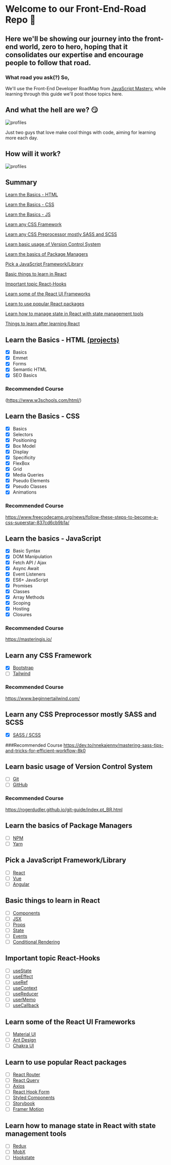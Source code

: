 # Welcome to our Front-End-Road Repo 🎉

## Here we'll be showing our journey into the front-end world, zero to hero, hoping that it consolidates our expertise and encourage people to follow that road.

### What road you ask(?) So,

We'll use the Front-End Developer RoadMap from  [JavaScript Mastery](https://taplink.cc/javascriptmastery), while learning through this guide we'll post those topics here.

## And what the hell are we? 😏

![profiles](https://github.com/PAVincius/Front-End-Road/blob/main/img/profiles.png)

Just two guys that love make cool things with code, aiming for learning more each day.

## How will it work?

![profiles](https://github.com/PAVincius/Front-End-Road/blob/main/img/process.png)

## Summary

[Learn the Basics - HTML](#Learn-the-Basics-HTML)

[Learn the Basics - CSS](#Learn-the-Basics-CSS)

[Learn the Basics - JS](#Learn-the-Basics-JS)

[Learn any CSS Framework](#Learn-any-CSS-Framework)

[Learn any CSS Preprocessor mostly SASS and SCSS](#Learn-any-CSS-Preprocessor-mostly-SASS-and-SCSS)

[Learn basic usage of Version Control System](#Learn-basic-usage-of-Version-Control-System)

[Learn the basics of Package Managers](#Learn-the-basics-of-Package-Managers)

[Pick a JavaScript Framework/Library](#Pick-a-JavaScript-Framework/Library)

[Basic things to learn in React](#Basic-things-to-learn-in-React)

[Important topic React-Hooks](#Important-topic-React-Hooks)

[Learn some of the React UI Frameworks](#Learn-some-of-the-React-UI-Frameworks)

[Learn to use popular React packages](#Learn-to-use-popular-React-packages)

[Learn how to manage state in React with state management tools](#Learn-how-to-manage-state-in-React-with-state-management-tools)

[Things to learn after learning React](#Things-to-learn-after-learning-React)


## Learn the Basics - HTML [(projects)](/Projects/HTML&CSS) 

- [x] Basics
- [X] Emmet
- [X] Forms 
- [X] Semantic HTML
- [X] SEO Basics

### Recommended Course
(https://www.w3schools.com/html/)

## Learn the Basics - CSS

- [x] Basics
- [x] Selectors
- [x] Positioning
- [x] Box Model
- [x] Display
- [x] Specificity
- [x] FlexBox
- [x] Grid
- [x] Media Queries
- [x] Pseudo Elements
- [x] Pseudo Classes
- [x] Animations

### Recommended Course

https://www.freecodecamp.org/news/follow-these-steps-to-become-a-css-superstar-837cd6cb9b1a/

## Learn the basics - JavaScript

- [x] Basic Syntax
- [x] DOM Manipulation
- [x] Fetch API / Ajax
- [x] Async Await
- [x] Event Listeners
- [x] ES6+ JavaScript
- [x] Promises
- [x] Classes
- [x] Array Methods
- [x] Scoping
- [x] Hosting
- [x] Closures

### Recommended Course
https://masteringjs.io/

## Learn any CSS Framework

- [x] [Bootstrap](https://getbootstrap.com/)
- [ ] [Tailwind](https://tailwindcss.com/)

### Recommended Course
https://www.beginnertailwind.com/

## Learn any CSS Preprocessor mostly SASS and SCSS

- [x] [SASS / SCSS](https://sass-lang.com/)

###Recommended Course
https://dev.to/nnekajenny/mastering-sass-tips-and-tricks-for-efficient-workflow-8k0

## Learn basic usage of Version Control System

- [ ] [Git](https://git-scm.com/)
- [ ] [GitHub](https://docs.github.com/)

### Recommended Course
https://rogerdudler.github.io/git-guide/index.pt_BR.html


## Learn the basics of Package Managers
- [ ] [NPM](https://docs.npmjs.com/)
- [ ] [Yarn](https://yarnpkg.com/)

## Pick a JavaScript Framework/Library

- [ ] [React](https://reactjs.org/)
- [ ] [Vue](https://vuejs.org/)
- [ ] [Angular](https://angular.io/)

## Basic things to learn in React

- [ ] [Components](https://react.dev/reference/react/Component)
- [ ] [JSX](https://react.dev/learn/writing-markup-with-jsx)
- [ ] [Props](https://react.dev/learn/passing-props-to-a-component)
- [ ] [State](https://react.dev/learn/updating-objects-in-state)
- [ ] [Events](https://react.dev/learn/separating-events-from-effects)
- [ ] [Conditional Rendering](https://react.dev/learn/conditional-rendering)

## Important topic React-Hooks

- [ ] [useState](https://react.dev/reference/react/useState)
- [ ] [useEffect](https://react.dev/reference/react/useEffect)
- [ ] [useRef](https://react.dev/reference/react/useRef)
- [ ] [useContext](https://react.dev/reference/react/useContext)
- [ ] [useReducer](https://react.dev/reference/react/useReducer)
- [ ] [userMemo](https://react.dev/reference/react/useMemo)
- [ ] [useCallback](https://react.dev/reference/react/useCallback)

## Learn some of the React UI Frameworks

- [ ] [Material UI](https://mui.com/)
- [ ] [Ant Design](https://ant.design/)
- [ ] [Chakra UI](https://chakra-ui.com/)

## Learn to use popular React packages

- [ ] [React Router](https://reactrouter.com/)
- [ ] [React Query](https://react-query.tanstack.com/)
- [ ] [Axios](https://axios-http.com/)
- [ ] [React Hook Form](https://react-hook-form.com/)
- [ ] [Styled Components](https://styled-components.com/)
- [ ] [Storybook](https://storybook.js.org/)
- [ ] [Framer Motion](https://www.framer.com/api/motion/)

## Learn how to manage state in React with state management tools

- [ ] [Redux](https://redux.js.org/)
- [ ] [MobX](https://mobx.js.org/)
- [ ] [Hookstate](https://hookstate.js.org/)
